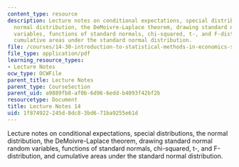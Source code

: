 ```yaml
---
content_type: resource
description: Lecture notes on conditional expectations, special distributions, the
  normal distribution, the DeMoivre-Laplace theorem, drawing standard normal random
  variables, functions of standard normals, chi-squared, t-, and F-distribution, and
  cumulative areas under the standard normal distribution.
file: /courses/14-30-introduction-to-statistical-methods-in-economics-spring-2009/1f874922245d8dc83bd671ba9255e61d_MIT14_30s09_lec14.pdf
file_type: application/pdf
learning_resource_types:
- Lecture Notes
ocw_type: OCWFile
parent_title: Lecture Notes
parent_type: CourseSection
parent_uid: a9889fb8-af0b-6d96-6edd-b4093f42bf2b
resourcetype: Document
title: Lecture Notes 14
uid: 1f874922-245d-8dc8-3bd6-71ba9255e61d
---
```

Lecture notes on conditional expectations, special distributions, the normal distribution, the DeMoivre-Laplace theorem, drawing standard normal random variables, functions of standard normals, chi-squared, t-, and F-distribution, and cumulative areas under the standard normal distribution.

